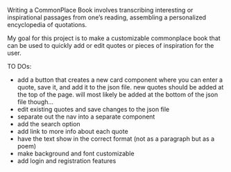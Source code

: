 Writing a CommonPlace Book involves transcribing interesting or inspirational passages from one’s reading, assembling a personalized encyclopedia of quotations.

My goal for this project is to make a customizable commonplace book that can be used to quickly add or edit quotes or pieces of inspiration for the user.

TO DOs:

- add a button that creates a new card component where you can enter a quote, save it, and add it to the json file. new quotes should be added at the top of the page. will most likely be added at the bottom of the json file though...
- edit existing quotes and save changes to the json file
- separate out the nav into a separate component
- add the search option
- add link to more info about each quote
- have the text show in the correct format (not as a paragraph but as a poem)
- make background and font customizable
- add login and registration features
